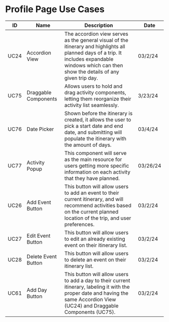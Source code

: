 # Profile Page Use Cases

| ID   | Name                            | Description                                                                                                                                                                                                                                     | Date       |
| ---- | ------------------------------- | ----------------------------------------------------------------------------------------------------------------------------------------------------------------------------------------------------------------------------------------------- | ---------- |
| UC24 | Accordion View                  | The accordion view serves as the general visual of the itinerary and highlights all planned days of a trip. It includes expandable windows which can then show the details of any given trip day. | 03/2/24 |
| UC75 | Draggable Components            | Allows users to hold and drag activity components, letting them reorganize their activity list seamlessly. | 3/23/24 |
| UC76 | Date Picker                     | Shown before the itinerary is created, it allows the user to pick a start date and end date, and submitting will populate the itinerary with the amount of days. | 03/4/24 |
| UC77 | Activity Popup                  | This component will serve as the main resource for users getting more specific information on each activity that they have planned. | 03/26/24 |
| UC26 | Add Event Button                | This button will allow users to add an event to their current itinerary, and will recommend activities based on the current planned location of the trip, and user preferences. | 03/2/24 |
| UC27 | Edit Event Button               | This button will allow users to edit an already existing event on their itinerary list. | 03/2/24 |
| UC28 | Delete Event Button             | This button will allow users to delete an event on their itinerary list. | 03/2/24 |
| UC61 | Add Day Button                  | This button will allow users to add a day to their current itinerary, labeling it with the proper date and having the same Accordion View (UC24) and Draggable Components (UC75). | 03/2/24 |

